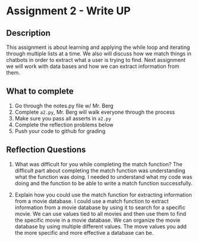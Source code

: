 # Assignment 2 - Write UP

## Description
This assignment is about learning and applying the while loop and iterating through multiple lists at a time.  We also will discuss how we match things in chatbots in order to extract what a user is trying to find.  Next assignment we will work with data bases and how we can extract information from them.

## What to complete
1. Go through the notes.py file w/ Mr. Berg
2. Complete `a2.py`, Mr. Berg will walk everyone through the process
3. Make sure you pass all asserts in `a2.py`
4. Complete the reflection problems below
5. Push your code to github for grading

## Reflection Questions
1. What was difficult for you while completing the match function?
The difficult part about completing the match function was understanding what the function was doing. I needed to understand what my code was doing and the function to be able to write a match function successfully.


2. Explain how you could use the match function for extracting information from a movie database.
I could use a match function to extract information from a movie database by using it to search for a specific movie. We can use values tied to all movies and then use them to find the specific movie in a movie database. We can organize the movie database by using multiple different values. The move values you add the more specific and more effective a database can be.

